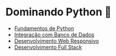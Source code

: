 # Dominando Python :snake:

- [Fundamentos de Python](https://github.com/lucianodacunha/dominando-python/tree/modulo-01)
- [Integração com Banco de Dados]()
- [Desenvolvimento Web Responsivo]()
- [Desenvolvimento Full Stack]()